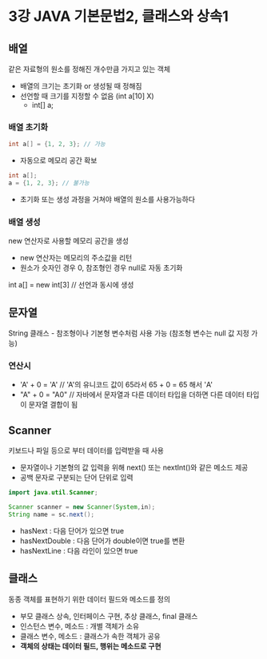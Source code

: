 # 3강 JAVA 기본문법2, 클래스와 상속1

## 배열
같은 자료형의 원소를 정해진 개수만큼 가지고 있는 객체
- 배열의 크기는 초기화 or 생성될 때 정해짐
- 선언할 때 크기를 지정할 수 없음 (int a[10] X)
  - int[] a;

### 배열 초기화
~~~ java
int a[] = {1, 2, 3}; // 가능
~~~
- 자동으로 메모리 공간 확보

~~~ java
int a[];
a = {1, 2, 3}; // 불가능
~~~
- 초기화 또는 생성 과정을 거쳐야 배열의 원소를 사용가능하다

### 배열 생성
new 연산자로 사용할 메모리 공간을 생성

- new 연산자는 메모리의 주소값을 리턴
- 원소가 슷자인 경우 0, 참조형인 경우 null로 자동 초기화

int a[] = new int[3] // 선언과 동시에 생성

## 문자열
String 클래스 - 참조형이나 기본형 변수처럼 사용 가능 (참조형 변수는 null 값 지정 가능)

### 연산시
- 'A' + 0 = 'A' // 'A'의 유니코드 값이 65라서 65 + 0 = 65 해서 'A'
- "A" + 0 = "A0" // 자바에서 문자열과 다른 데이터 타입을 더하면 다른 데이터 타입이 문자열 결합이 됨

## Scanner
키보드나 파일 등으로 부터 데이터를 입력받을 때 사용
- 문자열이나 기본형의 값 입력을 위해 next() 또는 nextInt()와 같은 메소드 제공
- 공백 문자로 구분되는 단어 단위로 입력

~~~ Java
import java.util.Scanner;

Scanner scanner = new Scanner(System,in);
String name = sc.next();
~~~

- hasNext : 다음 단어가 있으면 true
- hasNextDouble : 다음 단어가 double이면 true를 변환
- hasNextLine : 다음 라인이 있으면 true

## 클래스
동종 객체를 표현하기 위한 데이터 필드와 메소드를 정의
- 부모 클래스 상속, 인터페이스 구현, 추상 클래스, final 클래스
- 인스턴스 변수, 메소드 : 개별 객체가 소유
- 클래스 변수, 메소드 : 클래스가 속한 객체가 공유
- **객체의 상태는 데이터 필드, 행위는 메소드로 구현**

